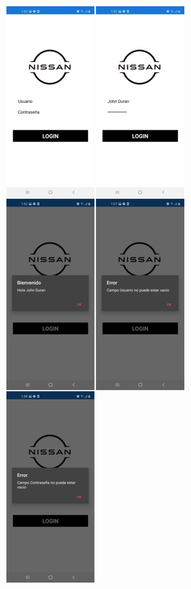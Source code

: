 <img height="500" src="Screenshots/1.jpeg" />
<img height="500" src="Screenshots/2.jpeg" />
<img height="500" src="Screenshots/3.jpeg" />
<img height="500" src="Screenshots/4.jpeg" />
<img height="500" src="Screenshots/5.jpeg" />